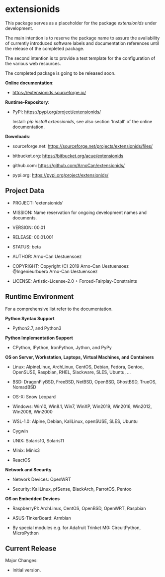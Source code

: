 extensionids
============

This package serves as a placeholder for the package *extensionids* under development.

The main intention is to reserve the package name to assure the
availability of currently introduced software labels and documentation references
until the release of the completed package.

The second intention is to provide a test template for the configuration of the various
web resources.

The completed package is going to be released soon.


**Online documentation**:

* https://extensionids.sourceforge.io/


**Runtime-Repository**:

* PyPI: https://pypi.org/project/extensionids/

  Install: *pip install extensionids*, see also section 'Install' of the online documentation.


**Downloads**:

* sourceforge.net: https://sourceforge.net/projects/extensionids/files/

* bitbucket.org: https://bitbucket.org/acue/extensionids

* github.com: https://github.com/ArnoCan/extensionids/

* pypi.org: https://pypi.org/project/extensionids/


Project Data
------------

* PROJECT: 'extensionids'

* MISSION: Name reservation for ongoing development names and documents.

* VERSION: 00.01

* RELEASE: 00.01.001

* STATUS: beta

* AUTHOR: Arno-Can Uestuensoez

* COPYRIGHT: Copyright (C) 2019 Arno-Can Uestuensoez @Ingenieurbuero Arno-Can Uestuensoez

* LICENSE: Artistic-License-2.0 + Forced-Fairplay-Constraints

Runtime Environment
-------------------
For a comprehensive list refer to the documentation.

**Python Syntax Support**

*  Python2.7, and Python3

**Python Implementation Support**

*  CPython, IPython, IronPython, Jython, and PyPy

**OS on Server, Workstation, Laptops, Virtual Machines, and Containers**

* Linux: AlpineLinux, ArchLinux, CentOS, Debian, Fedora, Gentoo, OpenSUSE, Raspbian, RHEL, Slackware, SLES, Ubuntu, ...  

* BSD: DragonFlyBSD, FreeBSD, NetBSD, OpenBSD, GhostBSD, TrueOS, NomadBSD

* OS-X: Snow Leopard

* Windows: Win10, Win8.1, Win7, WinXP, Win2019, Win2016, Win2012, Win2008, Win2000

* WSL-1.0: Alpine, Debian, KaliLinux, openSUSE, SLES, Ubuntu

* Cygwin

* UNIX: Solaris10, Solaris11

* Minix: Minix3

* ReactOS

**Network and Security**

* Network Devices: OpenWRT

* Security: KaliLinux, pfSense, BlackArch, ParrotOS, Pentoo

**OS on Embedded Devices**

* RaspberryPI: ArchLinux, CentOS, OpenBSD, OpenWRT, Raspbian

* ASUS-TinkerBoard: Armbian

* By special modules e.g. for Adafruit Trinket M0: CircuitPython, MicroPython

Current Release
---------------

Major Changes:

* Initial version.


